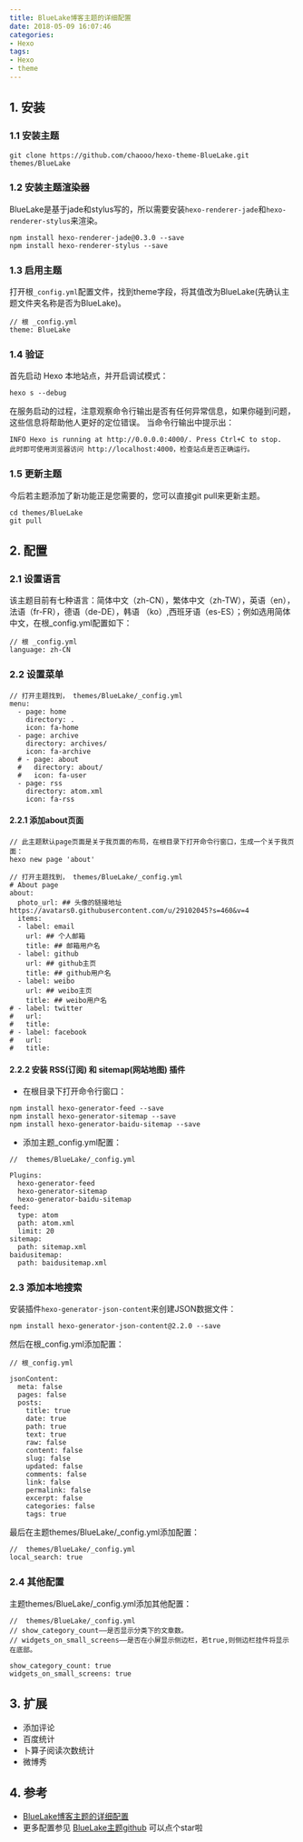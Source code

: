 ```yaml
---
title: BlueLake博客主题的详细配置
date: 2018-05-09 16:07:46
categories: 
- Hexo
tags: 
- Hexo
- theme
---
```


## 1. 安装
### 1.1 安装主题
```
git clone https://github.com/chaooo/hexo-theme-BlueLake.git themes/BlueLake
```
### 1.2 安装主题渲染器
BlueLake是基于jade和stylus写的，所以需要安装`hexo-renderer-jade`和`hexo-renderer-stylus`来渲染。
```
npm install hexo-renderer-jade@0.3.0 --save
npm install hexo-renderer-stylus --save
```
### 1.3 启用主题
打开根`_config.yml`配置文件，找到theme字段，将其值改为BlueLake(先确认主题文件夹名称是否为BlueLake)。

```
// 根 _config.yml
theme: BlueLake
```
### 1.4 验证
首先启动 Hexo 本地站点，并开启调试模式：
```
hexo s --debug
```
在服务启动的过程，注意观察命令行输出是否有任何异常信息，如果你碰到问题，这些信息将帮助他人更好的定位错误。 当命令行输出中提示出：
```
INFO Hexo is running at http://0.0.0.0:4000/. Press Ctrl+C to stop.
此时即可使用浏览器访问 http://localhost:4000，检查站点是否正确运行。
```
### 1.5 更新主题
今后若主题添加了新功能正是您需要的，您可以直接git pull来更新主题。
```
cd themes/BlueLake
git pull
```

## 2. 配置
### 2.1 设置语言
该主题目前有七种语言：简体中文（zh-CN），繁体中文（zh-TW），英语（en），法语（fr-FR），德语（de-DE），韩语 （ko）,西班牙语（es-ES）；例如选用简体中文，在根_config.yml配置如下：
```
// 根 _config.yml
language: zh-CN
```
### 2.2 设置菜单
```
// 打开主题找到， themes/BlueLake/_config.yml
menu:
  - page: home
    directory: .
    icon: fa-home
  - page: archive
    directory: archives/
    icon: fa-archive
  # - page: about
  #   directory: about/
  #   icon: fa-user
  - page: rss
    directory: atom.xml
    icon: fa-rss
```
#### 2.2.1 添加about页面
```
// 此主题默认page页面是关于我页面的布局，在根目录下打开命令行窗口，生成一个关于我页面：
hexo new page 'about'

// 打开主题找到， themes/BlueLake/_config.yml
# About page
about:
  photo_url: ## 头像的链接地址 https://avatars0.githubusercontent.com/u/29102045?s=460&v=4
  items:
  - label: email
    url: ## 个人邮箱
    title: ## 邮箱用户名
  - label: github
    url: ## github主页
    title: ## github用户名
  - label: weibo
    url: ## weibo主页
    title: ## weibo用户名
# - label: twitter
#   url: 
#   title:
# - label: facebook
#   url:
#   title:
```

#### 2.2.2 安装 RSS(订阅) 和 sitemap(网站地图) 插件
* 在根目录下打开命令行窗口：
```
npm install hexo-generator-feed --save
npm install hexo-generator-sitemap --save
npm install hexo-generator-baidu-sitemap --save
```

* 添加主题_config.yml配置：
```
//  themes/BlueLake/_config.yml 

Plugins:
  hexo-generator-feed
  hexo-generator-sitemap
  hexo-generator-baidu-sitemap
feed:
  type: atom
  path: atom.xml
  limit: 20
sitemap:
  path: sitemap.xml
baidusitemap:
  path: baidusitemap.xml
```

### 2.3 添加本地搜索
安装插件`hexo-generator-json-content`来创建JSON数据文件：

 ```
 npm install hexo-generator-json-content@2.2.0 --save
 ```

然后在根_config.yml添加配置：
```
// 根_config.yml

jsonContent:
  meta: false
  pages: false
  posts:
    title: true
    date: true
    path: true
    text: true
    raw: false
    content: false
    slug: false
    updated: false
    comments: false
    link: false
    permalink: false
    excerpt: false
    categories: false
    tags: true
```

最后在主题themes/BlueLake/_config.yml添加配置：
```
//  themes/BlueLake/_config.yml   
local_search: true
```

### 2.4 其他配置
主题themes/BlueLake/_config.yml添加其他配置：

```
//  themes/BlueLake/_config.yml  
// show_category_count——是否显示分类下的文章数。
// widgets_on_small_screens——是否在小屏显示侧边栏，若true,则侧边栏挂件将显示在底部。

show_category_count: true 
widgets_on_small_screens: true
```

## 3. 扩展
* 添加评论
* 百度统计
* 卜算子阅读次数统计
* 微博秀

## 4. 参考
* [BlueLake博客主题的详细配置](http://chaoo.oschina.io/2016/12/29/BlueLake%E5%8D%9A%E5%AE%A2%E4%B8%BB%E9%A2%98%E7%9A%84%E8%AF%A6%E7%BB%86%E9%85%8D%E7%BD%AE.html)
* 更多配置参见 [BlueLake主题github](https://github.com/chaooo/hexo-theme-BlueLake)  可以点个star啦